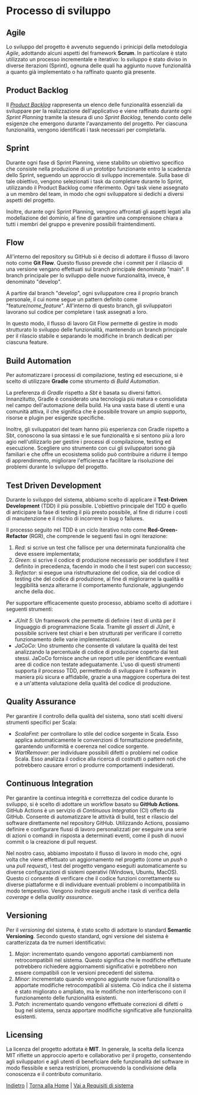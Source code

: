 # Processo di sviluppo

## Agile
Lo sviluppo del progetto è avvenuto seguendo i prinicipi della metodologia *Agile*, adottando alcuni aspetti del framework **Scrum**. In particolare è stato utilizzato un processo incrementale e iterativo: lo sviluppo è stato diviso in diverse iterazioni (Sprint), ognuna delle quali ha aggiunto nuove funzionalità a quanto già implementato o ha raffinato quanto già presente.

## Product Backlog
Il [*Product Backlog*](../process/README.md) rappresenta un elenco delle funzionalità essenziali da sviluppare per la realizzazione dell'applicativo e viene raffinato durante ogni *Sprint Planning* tramite la stesura di uno *Sprint Backlog*, tenendo conto delle esigenze che emergono durante l'avanzamento del progetto. Per ciascuna funzionalità, vengono identificati i task necessari per completarla.

## Sprint
Durante ogni fase di Sprint Planning, viene stabilito un obiettivo specifico che consiste nella produzione di un prototipo funzionante entro la scadenza dello Sprint, seguendo un approccio di sviluppo incrementale. Sulla base di tale obiettivo, vengono selezionati i task da completare durante lo Sprint, utilizzando il Product Backlog come riferimento. Ogni task viene assegnato a un membro del team, in modo che ogni sviluppatore si dedichi a diversi aspetti del progetto.

Inoltre, durante ogni Sprint Planning, vengono affrontati gli aspetti legati alla modellazione del dominio, al fine di garantire una comprensione chiara a tutti i membri del gruppo e prevenire possibili fraintendimenti.

## Flow
All'interno del repository su GitHub si è deciso di adottare il flusso di lavoro noto come **Git Flow**. Questo flusso prevede che i commit per il rilascio di una versione vengano effettuati sul branch principale denominato "main". Il branch principale per lo sviluppo delle nuove funzionalità, invece, è denominato "develop".

A partire dal branch "develop", ogni sviluppatore crea il proprio branch personale, il cui nome segue un pattern definito come "feature/*nome_feature*". All'interno di questo branch, gli sviluppatori lavorano sul codice per completare i task assegnati a loro.

In questo modo, il flusso di lavoro Git Flow permette di gestire in modo strutturato lo sviluppo delle funzionalità, mantenendo un branch principale per il rilascio stabile e separando le modifiche in branch dedicati per ciascuna feature.

## Build Automation
Per automatizzare i processi di compilazione, testing ed esecuzione, si è scelto di utilizzare **Gradle** come strumento di *Build Automation*.

La preferenza di *Gradle* rispetto a *Sbt* è basata su diversi fattori. Innanzitutto, Gradle è considerato una tecnologia più matura e consolidata nel campo dell'automazione della build. Ha una vasta base di utenti e una comunità attiva, il che significa che è possibile trovare un ampio supporto, risorse e plugin per esigenze specifiche.

Inoltre, gli sviluppatori del team hanno più esperienza con Gradle rispetto a Sbt, conoscono la sua sintassi e le sue funzionalità e si sentono più a loro agio nell'utilizzarlo per gestire i processi di compilazione, testing ed esecuzione. Scegliere uno strumento con cui gli sviluppatori sono già familiari e che offre un ecosistema solido può contribuire a ridurre il tempo di apprendimento, migliorare l'efficienza e facilitare la risoluzione dei problemi durante lo sviluppo del progetto.

## Test Driven Development
Durante lo sviluppo del sistema, abbiamo scelto di applicare il **Test-Driven Development** (TDD) il più possibile. L'obiettivo principale del TDD è quello di anticipare la fase di testing il più presto possibile, al fine di ridurre i costi di manutenzione e il rischio di incorrere in bug o failures.

Il processo seguito nel TDD è un ciclo iterativo noto come **Red-Green-Refactor** (RGR), che comprende le seguenti fasi in ogni iterazione:
1. *Red*: si scrive un test che fallisce per una determinata funzionalità che deve essere implementata;
2. *Green*: si scrive il codice di produzione necessario per soddisfare il test definito in precedenza, facendo in modo che il test superi con successo;
3. *Refactor*: si esegue una ristrutturazione del codice, sia del codice di testing che del codice di produzione, al fine di migliorarne la qualità e leggibilità senza alterarne il comportamento funzionale, aggiungendo anche della doc.

Per supportare efficacemente questo processo, abbiamo scelto di adottare i seguenti strumenti:
- *JUnit 5*: Un framework che permette di definire i test di unità per il linguaggio di programmazione Scala. Tramite gli *assert* di JUnit, è possibile scrivere test chiari e ben strutturati per verificare il corretto funzionamento delle varie implementazioni.
- *JaCoCo*: Uno strumento che  consente di valutare la qualità dei test analizzando la percentuale di codice di produzione coperto dai test stessi. JaCoCo fornisce anche un report utile per identificare eventuali aree di codice non testate adeguatamente.
L'uso di questi strumenti supporta il processo TDD, permettendo di sviluppare il software in maniera più sicura e affidabile, grazie a una maggiore copertura dei test e a un'attenta valutazione della qualità del codice di produzione.

## Quality Assurance
Per garantire il controllo della qualità del sistema, sono stati scelti diversi strumenti specifici per Scala:
- *ScalaFmt*: per controllare lo stile del codice sorgente in Scala. Esso applica automaticamente le convenzioni di formattazione predefinite, garantendo uniformità e coerenza nel codice sorgente.
- *WartRemover*: per individuare possibili difetti o problemi nel codice Scala. Esso analizza il codice alla ricerca di costrutti o pattern noti che potrebbero causare errori o produrre comportamenti indesiderati.

## Continuous Integration
Per garantire la continua integrità e correttezza del codice durante lo sviluppo, si è scelto di adottare un workflow basato su **GitHub Actions**. GitHub Actions è un servizio di *Continuous Integration* (CI) offerto da GitHub. Consente di automatizzare le attività di build, test e rilascio del software direttamente nel repository GitHub. Utilizzando Actions, possiamo definire e configurare flussi di lavoro personalizzati per eseguire una serie di azioni o comandi in risposta a determinati eventi, come il push di nuovi commit o la creazione di pull request.

Nel nostro caso, abbiamo impostato il flusso di lavoro in modo che, ogni volta che viene effettuato un aggiornamento nel progetto (come un *push* o una *pull request*), i test del progetto vengano eseguiti automaticamente su diverse configurazioni di sistemi operativi (Windows, Ubuntu, MacOS). Questo ci consente di verificare che il codice funzioni correttamente su diverse piattaforme e di individuare eventuali problemi o incompatibilità in modo tempestivo. Vengono inoltre eseguiti anche i task di verifica della *coverage* e della *quality assurance*.

## Versioning
Per il *versioning* del sistema, è stato scelto di adottare lo standard **Semantic Versioning**. Secondo questo standard, ogni versione del sistema è caratterizzata da tre numeri identificativi: 
1. *Major*: incrementato quando vengono apportati cambiamenti non retrocompatibili nel sistema. Questo significa che le modifiche effettuate potrebbero richiedere aggiornamenti significativi e potrebbero non essere compatibili con le versioni precedenti del sistema.
2. *Minor*: incrementato quando vengono aggiunte nuove funzionalità o apportate modifiche retrocompatibili al sistema. Ciò indica che il sistema è stato migliorato o ampliato, ma le modifiche non interferiscono con il funzionamento delle funzionalità esistenti.
3. *Patch*: incrementato quando vengono effettuate correzioni di difetti o bug nel sistema, senza apportare modifiche significative alle funzionalità esistenti.

## Licensing
La licenza del progetto adottata è **MIT**. In generale, la scelta della licenza MIT riflette un approccio aperto e collaborativo per il progetto, consentendo agli sviluppatori e agli utenti di beneficiare delle funzionalità del software in modo flessibile e senza restrizioni, promuovendo la condivisione della conoscenza e il contributo comunitario.

[Indietro](../1-introduction/README.md) | [Torna alla Home](../README.md) | [Vai a Requisiti di sistema](../3-requirements/README.md)
